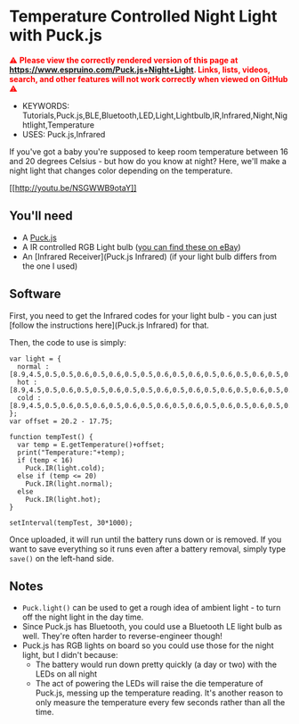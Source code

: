 <!--- Copyright (c) 2016 Gordon Williams, Pur3 Ltd. See the file LICENSE for copying permission. -->
Temperature Controlled Night Light with Puck.js
===============================================

<span style="color:red">:warning: **Please view the correctly rendered version of this page at https://www.espruino.com/Puck.js+Night+Light. Links, lists, videos, search, and other features will not work correctly when viewed on GitHub** :warning:</span>

* KEYWORDS: Tutorials,Puck.js,BLE,Bluetooth,LED,Light,Lightbulb,IR,Infrared,Night,Nightlight,Temperature
* USES: Puck.js,Infrared

If you've got a baby you're supposed to keep room temperature between 16 
and 20 degrees Celsius - but how do you know at night? Here, we'll make a night light
that changes color depending on the temperature.

[[http://youtu.be/NSGWWB9otaY]]

You'll need
-----------

* A [Puck.js](/Puck.js)
* A IR controlled RGB Light bulb ([you can find these on eBay](http://www.ebay.com/sch/i.html?_nkw=rgb+led+light+ir+remote+control&_sacat=0))
* An [Infrared Receiver](Puck.js Infrared) (if your light bulb differs from the one I used)

Software
--------

First, you need to get the Infrared codes for your light bulb - you can
just [follow the instructions here](Puck.js Infrared) for that.

Then, the code to use is simply:

```
var light = {
  normal : [8.9,4.5,0.5,0.5,0.6,0.5,0.6,0.5,0.5,0.6,0.5,0.6,0.5,0.6,0.5,0.6,0.5,0.6,0.5,1.7,0.5,1.7,0.5,1.7,0.6,1.8,0.4,1.7,0.5,1.7,0.5,1.7,0.5,1.7,0.5,1.7,0.5,0.6,0.5,1.7,0.5,1.7,0.5,0.6,0.5,0.6,0.5,0.6,0.5,0.6,0.5,0.6,0.5,1.7,0.5,0.6,0.5,0.6,0.5,1.7,0.5,1.7,0.5,1.7,0.5,1.7,0.5,39.9,8.9,2.2,0.5],
  hot : [8.9,4.5,0.5,0.6,0.5,0.5,0.6,0.5,0.5,0.6,0.5,0.6,0.5,0.6,0.5,0.6,0.5,0.6,0.5,1.7,0.5,1.7,0.5,1.7,0.5,1.7,0.5,1.7,0.5,1.7,0.5,1.7,0.5,1.7,0.5,1.7,0.5,0.6,0.5,0.6,0.5,1.7,0.5,0.6,0.5,0.6,0.5,0.6,0.5,0.6,0.5,0.6,0.5,1.7,0.5,1.7,0.5,0.6,0.5,1.7,0.5,1.7,0.6,1.7,0.5,1.7,0.5,39.9,8.9,2.3,0.5],
  cold :  [8.9,4.5,0.5,0.6,0.5,0.6,0.5,0.6,0.5,0.6,0.5,0.6,0.5,0.6,0.5,0.6,0.5,0.5,0.6,1.7,0.5,1.7,0.5,1.7,0.6,1.8,0.5,1.7,0.5,1.7,0.5,1.7,0.5,1.7,0.5,0.6,0.5,1.7,0.6,1.7,0.5,1.7,0.5,0.6,0.5,0.6,0.5,0.6,0.5,0.6,0.5,1.7,0.5,0.5,0.6,0.5,0.5,0.6,0.5,1.7,0.5,1.7,0.5,1.7,0.5,1.7,0.5,39.9,8.9,2.3,0.5]
};
var offset = 20.2 - 17.75;

function tempTest() {
  var temp = E.getTemperature()+offset;
  print("Temperature:"+temp);
  if (temp < 16)
    Puck.IR(light.cold);
  else if (temp <= 20)
    Puck.IR(light.normal);
  else 
    Puck.IR(light.hot);
}

setInterval(tempTest, 30*1000);
```

Once uploaded, it will run until the battery runs down or is removed. If
you want to save everything so it runs even after a battery removal, simply
type `save()` on the left-hand side.


Notes
-----

* `Puck.light()` can be used to get a rough idea of ambient light - to turn off the night light in the day time.
* Since Puck.js has Bluetooth, you could use a Bluetooth LE light bulb as well. They're often harder to reverse-engineer though!
* Puck.js has RGB lights on board so you could use those for the night light, but I didn't because:
  * The battery would run down pretty quickly (a day or two) with the LEDs on all night
  * The act of powering the LEDs will raise the die temperature of Puck.js, messing up the temperature reading. It's another reason to only measure the temperature every few seconds rather than all the time.
